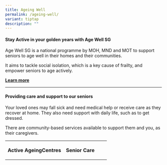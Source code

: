 ```yaml
---
title: Ageing Well
permalink: /ageing-well/
variant: tiptap
description: ""
---
```

<h4>Stay Active in your golden years with Age Well SG</h4><p>Age Well SG is a national programme by MOH, MND and MOT to support seniors to age well in their homes and their communities.</p><p>It aims to tackle social isolation, which is a key cause of frailty, and empower seniors to age actively.</p><p><strong><a href="www.agewellsg.gov.sg" rel="noopener noreferrer nofollow" target="_blank">Learn more</a></strong></p><hr><h4>Providing care and support to our seniors</h4><p>Your loved ones may fall sick and need medical help or receive care as they recover at home. They also need support with daily life, such as to get dressed.</p><p></p><p>There are community-based services available to support them and you, as their caregivers.</p><table><tbody><tr><th rowspan="1" colspan="1"><p>Active AgeingCentres</p></th><th rowspan="1" colspan="1"><p>Senior Care</p></th><th rowspan="1" colspan="1"><p></p></th><td rowspan="1" colspan="1"><p></p></td></tr></tbody></table><p></p>